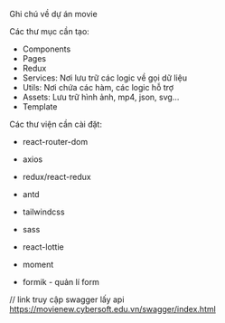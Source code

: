 Ghi chú về dự án movie

Các thư mục cần tạo:

- Components
- Pages
- Redux
- Services: Nơi lưu trữ các logic về gọi dữ liệu
- Utils: Nơi chứa các hàm, các logic hỗ trợ
- Assets: Lưu trữ hình ảnh, mp4, json, svg...
- Template

Các thư viện cần cài đặt:

- react-router-dom
- axios
- redux/react-redux

- antd
- tailwindcss
- sass
- react-lottie
- moment
- formik - quản lí form

// link truy cập swagger lấy api
https://movienew.cybersoft.edu.vn/swagger/index.html
